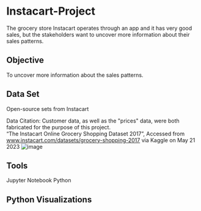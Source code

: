 # Instacart-Project
The grocery store Instacart operates through an app and it has very good sales, but the stakeholders want to uncover more information about their sales patterns.

## Objective

To uncover more information about the sales patterns. 

## Data Set

Open-source sets from Instacart

Data Citation: Customer data, as well as the "prices" data, were both fabricated for the purpose of this project.														
“The Instacart Online Grocery Shopping Dataset 2017”, Accessed from www.instacart.com/datasets/grocery-shopping-2017 via Kaggle on May 21 2023														![image](https://github.com/corianag/Instacart-Project/assets/135617813/a733fc14-bd96-4bde-9b30-9b02a9695080)


## Tools

Jupyter Notebook
Python

## Python Visualizations

